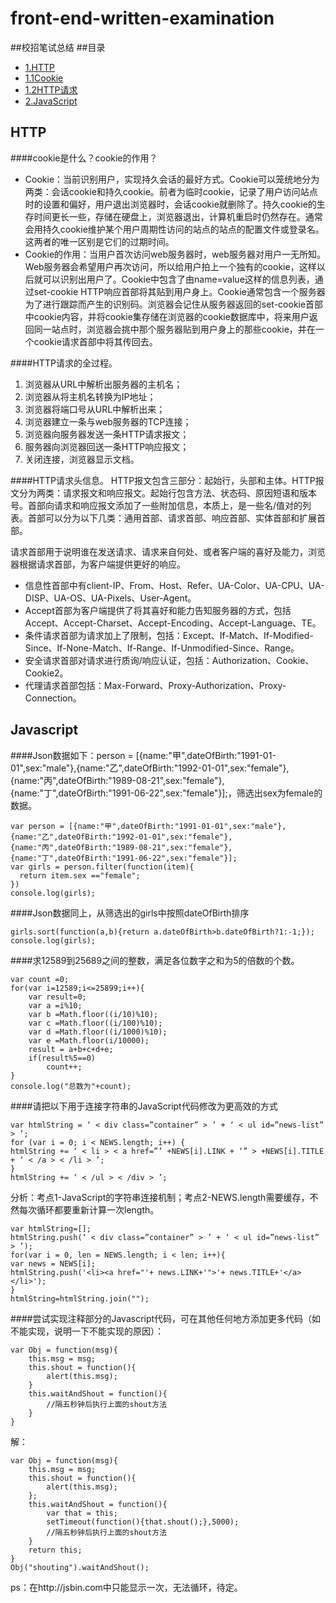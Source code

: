 # front-end-written-examination
##校招笔试总结
##目录
* [1.HTTP](#HTTP)
* [1.1Cookie](#cookie)
* [1.2HTTP请求](#HTTP请求)
* [2.JavaScript](#JavaScript)

## <a id="HTTP">HTTP</a>
####<a id="cookie">cookie是什么？cookie的作用？</a>
* Cookie：当前识别用户，实现持久会话的最好方式。Cookie可以笼统地分为两类：会话cookie和持久cookie。前者为临时cookie，记录了用户访问站点时的设置和偏好，用户退出浏览器时，会话cookie就删除了。持久cookie的生存时间更长一些，存储在硬盘上，浏览器退出，计算机重启时仍然存在。通常会用持久cookie维护某个用户周期性访问的站点的站点的配置文件或登录名。这两者的唯一区别是它们的过期时间。
* Cookie的作用：当用户首次访问web服务器时，web服务器对用户一无所知。Web服务器会希望用户再次访问，所以给用户拍上一个独有的cookie，这样以后就可以识别出用户了。Cookie中包含了由name=value这样的信息列表，通过set-cookie HTTP响应首部将其贴到用户身上。Cookie通常包含一个服务器为了进行跟踪而产生的识别码。浏览器会记住从服务器返回的set-cookie首部中cookie内容，并将cookie集存储在浏览器的cookie数据库中，将来用户返回同一站点时，浏览器会挑中那个服务器贴到用户身上的那些cookie，并在一个cookie请求首部中将其传回去。

####<a id ="HTTP请求">HTTP请求的全过程。</a>
1. 浏览器从URL中解析出服务器的主机名；
2. 浏览器从将主机名转换为IP地址；
3. 浏览器将端口号从URL中解析出来；
4. 浏览器建立一条与web服务器的TCP连接；
5. 浏览器向服务器发送一条HTTP请求报文；
6. 服务器向浏览器回送一条HTTP响应报文；
7. 关闭连接，浏览器显示文档。

####HTTP请求头信息。
HTTP报文包含三部分：起始行，头部和主体。HTTP报文分为两类：请求报文和响应报文。起始行包含方法、状态码、原因短语和版本号。首部向请求和响应报文添加了一些附加信息，本质上，是一些名/值对的列表。首部可以分为以下几类：通用首部、请求首部、响应首部、实体首部和扩展首部。

请求首部用于说明谁在发送请求、请求来自何处、或者客户端的喜好及能力，浏览器根据请求首部，为客户端提供更好的响应。
* 信息性首部中有client-IP、From、Host、Refer、UA-Color、UA-CPU、UA-DISP、UA-OS、UA-Pixels、User-Agent。
* Accept首部为客户端提供了将其喜好和能力告知服务器的方式，包括Accept、Accept-Charset、Accept-Encoding、Accept-Language、TE。
* 条件请求首部为请求加上了限制，包括：Except、If-Match、If-Modified-Since、If-None-Match、If-Range、If-Unmodified-Since、Range。
* 安全请求首部对请求进行质询/响应认证，包括：Authorization、Cookie、Cookie2。
* 代理请求首部包括：Max-Forward、Proxy-Authorization、Proxy-Connection。

## <a id='Javascript'>Javascript</a>
####Json数据如下：person = [{name:"甲",dateOfBirth:"1991-01-01",sex:"male"},{name:"乙",dateOfBirth:"1992-01-01",sex:"female"},{name:"丙",dateOfBirth:"1989-08-21",sex:"female"},{name:"丁",dateOfBirth:"1991-06-22",sex:"female"}];，筛选出sex为female的数据。
```
var person = [{name:"甲",dateOfBirth:"1991-01-01",sex:"male"},{name:"乙",dateOfBirth:"1992-01-01",sex:"female"},{name:"丙",dateOfBirth:"1989-08-21",sex:"female"},{name:"丁",dateOfBirth:"1991-06-22",sex:"female"}];
var girls = person.filter(function(item){
  return item.sex =="female";
})
console.log(girls);
```
####Json数据同上，从筛选出的girls中按照dateOfBirth排序
```
girls.sort(function(a,b){return a.dateOfBirth>b.dateOfBirth?1:-1;});
console.log(girls);
```
####求12589到25689之间的整数，满足各位数字之和为5的倍数的个数。
```
var count =0;
for(var i=12589;i<=25899;i++){
	var result=0;
	var a =i%10;
	var b =Math.floor((i/10)%10);
	var c =Math.floor((i/100)%10);
	var d =Math.floor((i/1000)%10);
	var e =Math.floor(i/10000);
	result = a+b+c+d+e;
	if(result%5==0)
		count++;
}
console.log("总数为"+count);
```
####请把以下用于连接字符串的JavaScript代码修改为更高效的方式
```
var htmlString = ‘ < div class=”container” > ’ + ‘ < ul id=”news-list” > ’;
for (var i = 0; i < NEWS.length; i++) {
htmlString += ‘ < li > < a href=”’ +NEWS[i].LINK + ‘” > +NEWS[i].TITLE + ‘ < /a > < /li > ’;
}
htmlString += ‘ < /ul > < /div > ’;
```
分析：考点1-JavaScript的字符串连接机制；考点2-NEWS.length需要缓存，不然每次循环都要重新计算一次length。
```
var htmlString=[];
htmlString.push(‘ < div class=”container” > ’ + ‘ < ul id=”news-list” > ’);
for(var i = 0, len = NEWS.length; i < len; i++){
var news = NEWS[i];
htmlString.push('<li><a href="'+ news.LINK+'">'+ news.TITLE+'</a></li>');
}
htmlString=htmlString.join(""); 
```
####尝试实现注释部分的Javascript代码，可在其他任何地方添加更多代码（如不能实现，说明一下不能实现的原因）：
```
var Obj = function(msg){
    this.msg = msg;
    this.shout = function(){
        alert(this.msg);
    }  
    this.waitAndShout = function(){
        //隔五秒钟后执行上面的shout方法
    }
}
```
解：
```
var Obj = function(msg){
    this.msg = msg;
    this.shout = function(){
        alert(this.msg);
    };    
    this.waitAndShout = function(){
        var that = this;
        setTimeout(function(){that.shout();},5000);
        //隔五秒钟后执行上面的shout方法
    }
    return this;
}
Obj("shouting").waitAndShout();
```
ps：在http://jsbin.com中只能显示一次，无法循环，待定。
